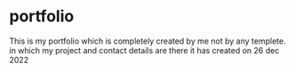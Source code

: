 # portfolio
This is my portfolio which is completely created by me not by any templete. in which my project and contact details are there
it has created on 26 dec 2022
